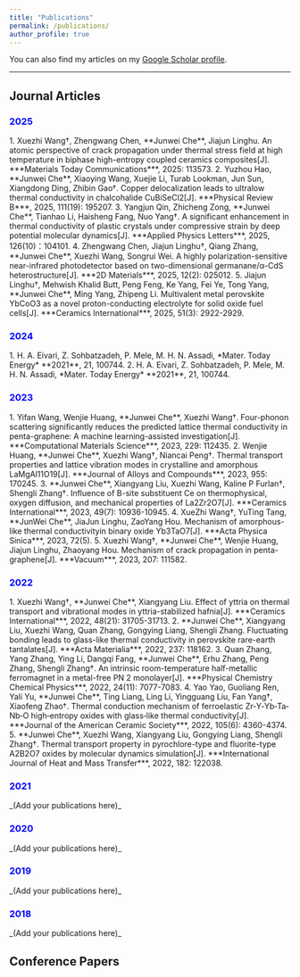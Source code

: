 ```yaml
---
title: "Publications"
permalink: /publications/
author_profile: true
---
```


You can also find my articles on my [Google Scholar profile](https://scholar.google.com.hk/citations?user=z6DY2D0AAAAJ&hl=zh-CN).

---

## Journal Articles

<h3 style="color:blue;">2025</h3>
1. Xuezhi Wang†, Zhengwang Chen, **Junwei Che**, Jiajun Linghu. An atomic perspective of crack propagation under thermal stress field at high temperature in biphase high-entropy coupled ceramics composites[J]. ***Materials Today Communications***, 2025: 113573. 
2. Yuzhou Hao, **Junwei Che**, Xiaoying Wang, Xuejie Li, Turab Lookman, Jun Sun, Xiangdong Ding, Zhibin Gao†. Copper delocalization leads to ultralow thermal conductivity in chalcohalide CuBiSeCl2[J]. ***Physical Review B***, 2025, 111(19): 195207.
3. Yangjun Qin, Zhicheng Zong, **Junwei Che**, Tianhao Li, Haisheng Fang, Nuo Yang†.  A significant enhancement in thermal conductivity of plastic crystals under compressive strain by deep potential molecular dynamics[J]. ***Applied Physics Letters***, 2025, 126(10)：104101.
4. Zhengwang Chen, Jiajun Linghu†, Qiang Zhang, **Junwei Che**, Xuezhi Wang, Songrui Wei. A highly polarization-sensitive near-infrared photodetector based on two-dimensional germanane/α-CdS heterostructure[J]. ***2D Materials***, 2025, 12(2): 025012.
5. Jiajun Linghu†, Mehwish Khalid Butt, Peng Feng, Ke Yang, Fei Ye, Tong Yang, **Junwei Che**, Ming Yang, Zhipeng Li. Multivalent metal perovskite YbCoO3 as a novel proton-conducting electrolyte for solid oxide fuel cells[J]. ***Ceramics International***, 2025, 51(3): 2922-2929.

<h3 style="color:blue;">2024</h3>
1. H. A. Eivari, Z. Sohbatzadeh, P. Mele, M. H. N. Assadi, *Mater. Today Energy* **2021**, 21, 100744.  
2. H. A. Eivari, Z. Sohbatzadeh, P. Mele, M. H. N. Assadi, *Mater. Today Energy* **2021**, 21, 100744.  

<h3 style="color:blue;">2023</h3>
1. Yifan Wang, Wenjie Huang, **Junwei Che**, Xuezhi Wang†. Four-phonon scattering significantly reduces the predicted lattice thermal conductivity in penta-graphene: A machine learning-assisted investigation[J]. ***Computational Materials Science***, 2023, 229: 112435.
2. Wenjie Huang, **Junwei Che**, Xuezhi Wang†, Niancai Peng†. Thermal transport properties and lattice vibration modes in crystalline and amorphous LaMgAl11O19[J]. ***Journal of Alloys and Compounds***, 2023, 955: 170245. 
3. **Junwei Che**, Xiangyang Liu, Xuezhi Wang, Kaline P Furlan†, Shengli Zhang†. Influence of B-site substituent Ce on thermophysical, oxygen diffusion, and mechanical properties of La2Zr2O7[J]. ***Ceramics International***, 2023, 49(7): 10936-10945. 
4. XueZhi Wang†, YuTing Tang, **JunWei Che**, JiaJun Linghu, ZaoYang Hou. Mechanism of amorphous-like thermal conductivityin binary oxide Yb3TaO7[J]. ***Acta Physica Sinica***, 2023, 72(5).
5. Xuezhi Wang†, **Junwei Che**, Wenjie Huang, Jiajun Linghu, Zhaoyang Hou. Mechanism of crack propagation in penta-graphene[J]. ***Vacuum***, 2023, 207: 111582.

<h3 style="color:blue;">2022</h3>
1. Xuezhi Wang†, **Junwei Che**, Xiangyang Liu. Effect of yttria on thermal transport and vibrational modes in yttria-stabilized hafnia[J]. ***Ceramics International***, 2022, 48(21): 31705-31713.
2. **Junwei Che**, Xiangyang Liu, Xuezhi Wang, Quan Zhang, Gongying Liang, Shengli Zhang. Fluctuating bonding leads to glass-like thermal conductivity in perovskite rare-earth tantalates[J]. ***Acta Materialia***, 2022, 237: 118162.
3. Quan Zhang, Yang Zhang, Ying Li, Dangqi Fang, **Junwei Che**, Erhu Zhang, Peng Zhang, Shengli Zhang†. An intrinsic room-temperature half-metallic ferromagnet in a metal-free PN 2 monolayer[J]. ***Physical Chemistry Chemical Physics***, 2022, 24(11): 7077-7083.
4. Yao Yao, Guoliang Ren, Yali Yu, **Junwei Che**, Ting Liang, Ling Li, Yingguang Liu, Fan Yang†, Xiaofeng Zhao†. Thermal conduction mechanism of ferroelastic Zr‐Y‐Yb‐Ta‐Nb‐O high‐entropy oxides with glass‐like thermal conductivity[J]. ***Journal of the American Ceramic Society***, 2022, 105(6): 4360-4374.
5. **Junwei Che**, Xuezhi Wang, Xiangyang Liu, Gongying Liang, Shengli Zhang†. Thermal transport property in pyrochlore-type and fluorite-type A2B2O7 oxides by molecular dynamics simulation[J]. ***International Journal of Heat and Mass Transfer***, 2022, 182: 122038.

<h3 style="color:blue;">2021</h3>
_(Add your publications here)_

<h3 style="color:blue;">2020</h3>
_(Add your publications here)_

<h3 style="color:blue;">2019</h3>
_(Add your publications here)_

<h3 style="color:blue;">2018</h3>
_(Add your publications here)_


## Conference Papers

 

